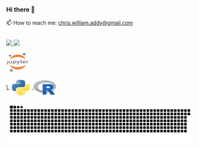 ### Hi there 👋

<!--
**chrisaddy/chrisaddy** is a ✨ _special_ ✨ repository because its `README.md` (this file) appears on your GitHub profile.

Here are some ideas to get you started:

- 🔭 I’m currently working on ...
- 🌱 I’m currently learning ...
- 👯 I’m looking to collaborate on ...
- 🤔 I’m looking for help with ...
- 💬 Ask me about ...
- 
- 😄 Pronouns: ...
- ⚡ Fun fact: ...
-->

📫 How to reach me: chris.william.addy@gmail.com


<div>
  <br>
  <a href="https://github.com/Mendes1302">
  <img height="180em" src="https://github-readme-stats.vercel.app/api?username=Mendes1302&show_icons=true&theme=dark&include_all_commits=true&count_private=true"/>
  <img height="180em" src="https://github-readme-stats.vercel.app/api/top-langs/?username=Mendes1302&layout=compact&langs_count=7&theme=dark"/>
</div>


 </div>
<div style="display: inline_block"><br>
 <img align="center" alt="Jupyter" height="50" width="60" src="https://raw.githubusercontent.com/devicons/devicon/master/icons/jupyter/jupyter-original-wordmark.svg"> </div>
<div style="display: inline_block"><br>
\ <img align="center" alt="Python" height="50" width="60" src="https://raw.githubusercontent.com/devicons/devicon/master/icons/python/python-original.svg">
 <img align="center" alt="R" height="50" width="60" src="https://raw.githubusercontent.com/devicons/devicon/master/icons/r/r-original.svg">
</div>

![Snake animation](https://raw.githubusercontent.com/Mendes1302/Mendes1302/output/github-contribution-grid-snake.svg)
